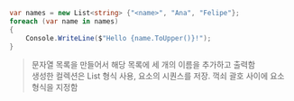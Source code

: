 ```C#
var names = new List<string> {"<name>", "Ana", "Felipe"};
foreach (var name in names)
{
    Console.WriteLine($"Hello {name.ToUpper()}!");
}
```
> 문자열 목록을 만들어서 해당 목록에 세 개의 이름을 추가하고 출력함  
> 생성한 컬렉션은 List<T> 형식 사용, 요소의 시퀀스를 저장. 꺽쇠 괄호 사이에 요소 형식을 지정함

```C#
